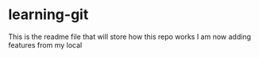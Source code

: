 # learning-git
This is the readme file that will store how this repo works
I am now adding features from my local
